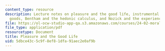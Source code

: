 ```yaml
---
content_type: resource
description: Lecture notes on pleasure and the good life, instrumental and intrinsic
  goods, Bentham and the hedonic calculus, and Nozick and the experience machine.
file: https://ol-ocw-studio-app-qa.s3.amazonaws.com/courses/24-02-moral-problems-and-the-good-life-fall-2008/5dbce43c5c9f8ef81dfa91aec2e0af9b_lec_02.pdf
file_type: application/pdf
resourcetype: Document
title: Pleasure and the Good Life
uid: 5dbce43c-5c9f-8ef8-1dfa-91aec2e0af9b
---
```

